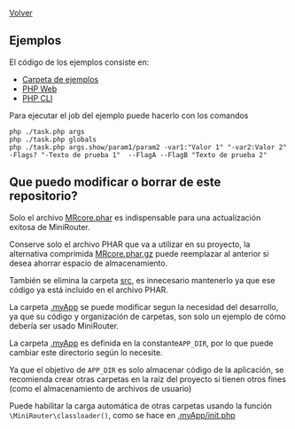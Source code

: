 [Volver](../README.md)
## Ejemplos

El código de los ejemplos consiste en:
- [Carpeta de ejemplos](.)
- [PHP Web](../index.php)
- [PHP CLI](../task.php)

Para ejecutar el job del ejemplo puede hacerlo con los comandos
```shell
php ./task.php args
php ./task.php globals
php ./task.php args.show/param1/param2 -var1:"Valor 1" "-var2:Valor 2" -Flags? "-Texto de prueba 1"  --FlagA --FlagB "Texto de prueba 2"
```

## Que puedo modificar o borrar de este repositorio?

Solo el archivo [MRcore.phar](../build/MRcore.phar) es indispensable para una actualización exitosa de MiniRouter.

Conserve solo el archivo PHAR que va a utilizar en su proyecto, la alternativa comprimida [MRcore.phar.gz](../build/MRcore.phar.gz) puede reemplazar al anterior si desea ahorrar espacio de almacenamiento.

También se elimina la carpeta [src](../src), es innecesario mantenerlo ya que ese código ya está incluido en el archivo PHAR.

La carpeta [.myApp](.) se puede modificar segun la necesidad del desarrollo, ya que su código y organización de carpetas, son solo un ejemplo de cómo debería ser usado MiniRouter.

La carpeta [.myApp](.) es definida en la constante`APP_DIR`, por lo que puede cambiar este directorio según lo necesite.

Ya que el objetivo de `APP_DIR` es solo almacenar código de la aplicación, se recomienda crear otras carpetas en la raíz del proyecto si tienen otros fines (como el almacenamiento de archivos de usuario)

Puede habilitar la carga automática de otras carpetas usando la función `\MiniRouter\classloader()`, como se hace en [.myApp/init.php](init.php)
